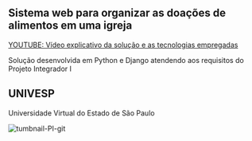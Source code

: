 ## Sistema web para organizar as doações de alimentos em uma igreja

[YOUTUBE: Vídeo explicativo da solução e as tecnologias empregadas](https://www.youtube.com/watch?v=YxeufeAI6jA)

Solução desenvolvida em Python e Django atendendo aos requisitos do Projeto Integrador I

## __UNIVESP__<br>
Universidade Virtual do Estado de São Paulo

![tumbnail-PI-git](https://user-images.githubusercontent.com/73009024/146322712-105f7502-f54f-4c15-bc89-2e6a0fd42e87.jpg)
